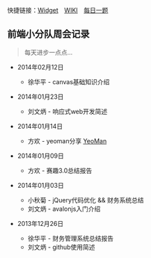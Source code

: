 快捷链接：[Widget](http://ct-fed.github.io/widget/)　[WIKI](https://github.com/ct-fed/weekly-meeting/wiki)　[每日一题](http://url.cn/Ndt5Hq)

## 前端小分队周会记录

> 每天进步一点点...

* 2014年02月12日
    * 徐华平 - canvas基础知识介绍
	
* 2014年01月23日
    * 刘文炳 - 响应式web开发简述

* 2014年01月14日
    * 方欢 - yeoman分享 [YeoMan](http://yeoman.io/)

* 2014年01月09日
	* 方欢 - 赛趣3.0总结报告

* 2014年01月03日
	* 小秋菊 - jQuery代码优化 && 财务系统总结
    * 刘文炳 - avalonjs入门介绍

* 2013年12月26日
	* 徐华平 - 财务管理系统总结报告
	* 刘文炳 - github使用简述
